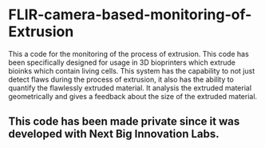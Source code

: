 # FLIR-camera-based-monitoring-of-Extrusion
This a code for the monitoring of the process of extrusion. This code has been specifically designed for usage in 3D bioprinters which extrude bioinks which contain living cells. This system has the capability to not just detect flaws during the process of extrusion, it also has the ability to quantify the flawlessly extruded material. It analysis the extruded material geometrically and gives a feedback about the size of the extruded material.
## This code has been made private since it was developed with Next Big Innovation Labs.
